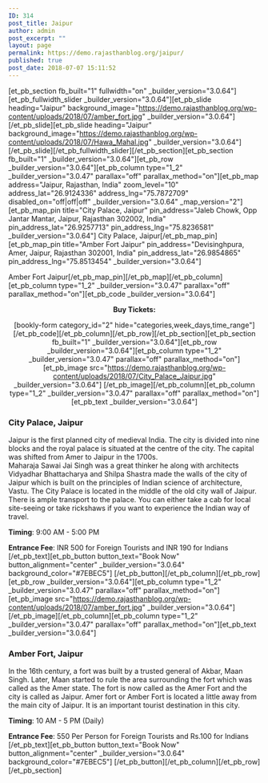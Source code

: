 ```yaml
---
ID: 314
post_title: Jaipur
author: admin
post_excerpt: ""
layout: page
permalink: https://demo.rajasthanblog.org/jaipur/
published: true
post_date: 2018-07-07 15:11:52
---
```

[et_pb_section fb_built="1" fullwidth="on" \_builder\_version="3.0.64"][et_pb_fullwidth_slider \_builder\_version="3.0.64"][et_pb_slide heading="Jaipur" background_image="https://demo.rajasthanblog.org/wp-content/uploads/2018/07/amber_fort.jpg" \_builder\_version="3.0.64"][/et_pb_slide][et_pb_slide heading="Jaipur" background_image="https://demo.rajasthanblog.org/wp-content/uploads/2018/07/Hawa_Mahal.jpg" \_builder\_version="3.0.64"][/et_pb_slide][/et_pb_fullwidth_slider][/et_pb_section][et_pb_section fb_built="1" \_builder\_version="3.0.64"][et_pb_row \_builder\_version="3.0.64"][et_pb_column type="1_2" \_builder\_version="3.0.47" parallax="off" parallax_method="on"][et_pb_map address="Jaipur, Rajasthan, India" zoom_level="10" address_lat="26.9124336" address_lng="75.7872709" disabled_on="off|off|off" \_builder\_version="3.0.64" \_map\_version="2"][et_pb_map_pin title="City Palace, Jaipur" pin_address="Jaleb Chowk, Opp Jantar Mantar, Jaipur, Rajasthan 302002, India" pin_address_lat="26.9257713" pin_address_lng="75.8236581" \_builder\_version="3.0.64"]
City Palace, Jaipur[/et_pb_map_pin][et_pb_map_pin title="Amber Fort Jaipur" pin_address="Devisinghpura, Amer, Jaipur, Rajasthan 302001, India" pin_address_lat="26.9854865" pin_address_lng="75.8513454" \_builder\_version="3.0.64"]

Amber Fort Jaipur[/et_pb_map_pin][/et_pb_map][/et_pb_column][et_pb_column type="1_2" \_builder\_version="3.0.47" parallax="off" parallax_method="on"][et_pb_code \_builder\_version="3.0.64"]<p style="text-align: center;"><strong>Buy Tickets:</strong></p><!-- [et_pb_line_break_holder] --><p style="text-align: center;">[bookly-form category_id="2" hide="categories,week_days,time_range"][/et_pb_code][/et_pb_column][/et_pb_row][/et_pb_section][et_pb_section fb_built="1" \_builder\_version="3.0.64"][et_pb_row \_builder\_version="3.0.64"][et_pb_column type="1_2" \_builder\_version="3.0.47" parallax="off" parallax_method="on"][et_pb_image src="https://demo.rajasthanblog.org/wp-content/uploads/2018/07/City_Palace_Jaipur.jpg" \_builder\_version="3.0.64"] [/et_pb_image][/et_pb_column][et_pb_column type="1_2" \_builder\_version="3.0.47" parallax="off" parallax_method="on"][et_pb_text \_builder\_version="3.0.64"]

### City Palace, Jaipur

Jaipur is the first planned city of medieval India. The city is divided into nine blocks and the royal palace is situated at the centre of the city. The capital was shifted from Amer to Jaipur in the 1700s.  
Maharaja Sawai Jai Singh was a great thinker he along with architects Vidyadhar Bhattacharya and Shilpa Shastra made the walls of the city of Jaipur which is built on the principles of Indian science of architecture, Vastu. The City Palace is located in the middle of the old city wall of Jaipur. There is ample transport to the palace. You can either take a cab for local site-seeing or take rickshaws if you want to experience the Indian way of travel.

**Timing**: 9:00 AM - 5:00 PM

**Entrance Fee**: INR 500 for Foreign Tourists and INR 190 for Indians [/et_pb_text][et_pb_button button_text="Book Now" button_alignment="center" \_builder\_version="3.0.64" background_color="#7EBEC5"] [/et_pb_button][/et_pb_column][/et_pb_row][et_pb_row \_builder\_version="3.0.64"][et_pb_column type="1_2" \_builder\_version="3.0.47" parallax="off" parallax_method="on"][et_pb_image src="https://demo.rajasthanblog.org/wp-content/uploads/2018/07/amber_fort.jpg" \_builder\_version="3.0.64"] [/et_pb_image][/et_pb_column][et_pb_column type="1_2" \_builder\_version="3.0.47" parallax="off" parallax_method="on"][et_pb_text \_builder\_version="3.0.64"]

### Amber Fort, Jaipur

In the 16th century, a fort was built by a trusted general of Akbar, Maan Singh. Later, Maan started to rule the area surrounding the fort which was called as the Amer state. The fort is now called as the Amer Fort and the city is called as Jaipur. Amer fort or Amber Fort is located a little away from the main city of Jaipur. It is an important tourist destination in this city.

**Timing**: 10 AM - 5 PM (Daily)

**Entrance Fee**: 550 Per Person for Foreign Tourists and Rs.100 for Indians [/et_pb_text][et_pb_button button_text="Book Now" button_alignment="center" \_builder\_version="3.0.64" background_color="#7EBEC5"] [/et_pb_button][/et_pb_column][/et_pb_row][/et_pb_section]